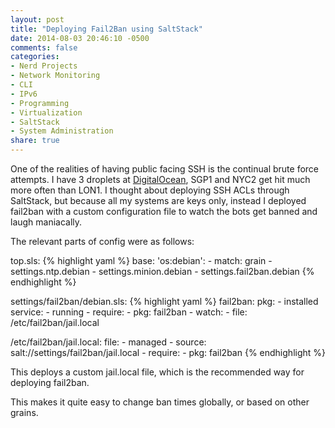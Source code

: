 ```yaml
---
layout: post
title: "Deploying Fail2Ban using SaltStack"
date: 2014-08-03 20:46:10 -0500
comments: false
categories: 
- Nerd Projects
- Network Monitoring
- CLI
- IPv6
- Programming
- Virtualization
- SaltStack
- System Administration
share: true
---
```

One of the realities of having public facing SSH is the continual brute force attempts. I have 3 droplets at [DigitalOcean](https://www.digitalocean.com/?refcode=f6432a6e1354), SGP1 and NYC2 get hit much more often than LON1. I thought about deploying SSH ACLs through SaltStack, but because all my systems are keys only, instead I deployed fail2ban with a custom configuration file to watch the bots get banned and laugh maniacally.

The relevant parts of config were as follows:

top.sls:
{% highlight yaml %}
base:
  'os:debian':
    - match: grain
    - settings.ntp.debian
    - settings.minion.debian
    - settings.fail2ban.debian
{% endhighlight %}

settings/fail2ban/debian.sls:
{% highlight yaml %}
fail2ban:
  pkg:
    - installed
  service:
    - running
    - require:
      - pkg: fail2ban
    - watch:
      - file: /etc/fail2ban/jail.local

/etc/fail2ban/jail.local:
  file:
    - managed
    - source: salt://settings/fail2ban/jail.local
    - require:
      - pkg: fail2ban
{% endhighlight %}

This deploys a custom jail.local file, which is the recommended way for deploying fail2ban.

This makes it quite easy to change ban times globally, or based on other grains.
